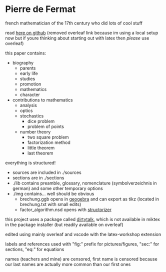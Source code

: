 # Pierre de Fermat

french mathematician of the 17th century who did lots of cool stuff

read [here on github](https://github.com/IceDynamix/Pierre-De-Fermat/blob/master/Pierre_de_Fermat.pdf) (removed overleaf link because im using a local setup now but if youre thinking about starting out with latex then *please* use overleaf)

this paper contains:

* biography
  * parents
  * early life
  * studies
  * promotion
  * mathematics
  * character
* contributions to mathematics
  * analysis
  * optics
  * stochastics
    * dice problem
    * problem of points
  * number theory
    * two square problem
    * factorization method
    * little theorem
    * last theorem

everything is structured!

* sources are included in ./sources
* sections are in ./sections
* ./lib contains preamble, glossary, nomenclature (symbolverzeichnis in german) and some other temporary options
* ./img contains... well should be obvious
  * brechung.ggb opens in [geogebra](https://www.geogebra.org/) and can export as tikz (located in brechung.txt with small edits)
  * factor_algorithm.nsd opens with [structorizer](https://structorizer.fisch.lu/)

this project uses a package called [dirtytalk](https://www.ctan.org/pkg/dirtytalk), which is not available in miktex in the package installer (but readily available on overleaf)

edited using mainly overleaf and vscode with the latex-workshop extension

labels and references used with "fig:" prefix for pictures/figures, "sec:" for sections, "eq:" for equations

names (teachers and mine) are censored, first name is censored because our last names are actually more common than our first ones
